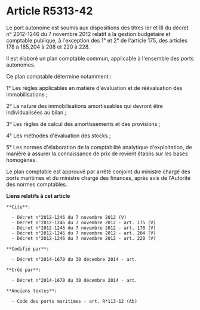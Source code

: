 # Article R5313-42

Le port autonome est soumis aux dispositions des titres Ier et III du décret n° 2012-1246 du 7 novembre 2012 relatif à la
gestion budgétaire et comptable publique, à l'exception des 1° et 2° de l'article 175, des articles 178 à 185,204 à 208 et
220 à 228. 

Il est élaboré un plan comptable commun, applicable à l'ensemble des ports autonomes. 

Ce plan comptable détermine notamment : 

1° Les règles applicables en matière d'évaluation et de réévaluation des immobilisations ; 

2° La nature des immobilisations amortissables qui devront être individualisées au bilan ; 

3° Les règles de calcul des amortissements et des provisions ; 

4° Les méthodes d'évaluation des stocks ; 

5° Les normes d'élaboration de la comptabilité analytique d'exploitation, de manière à assurer la connaissance de prix de
revient établis sur les bases homogènes. 

Le plan comptable est approuvé par arrêté conjoint du ministre chargé des ports maritimes et du ministre chargé des finances,
après avis de l'Autorité des normes comptables.

**Liens relatifs à cet article**

	**Cite**:

	  - Décret n°2012-1246 du 7 novembre 2012 (V)
	  - Décret n°2012-1246 du 7 novembre 2012 - art. 175 (V)
	  - Décret n°2012-1246 du 7 novembre 2012 - art. 178 (V)
	  - Décret n°2012-1246 du 7 novembre 2012 - art. 204 (V)
	  - Décret n°2012-1246 du 7 novembre 2012 - art. 220 (V)

	**Codifié par**:

	  - Décret n°2014-1670 du 30 décembre 2014 - art.

	**Créé par**:

	  - Décret n°2014-1670 du 30 décembre 2014 - art.

	**Anciens textes**:

	  - Code des ports maritimes - art. R*113-12 (Ab)
